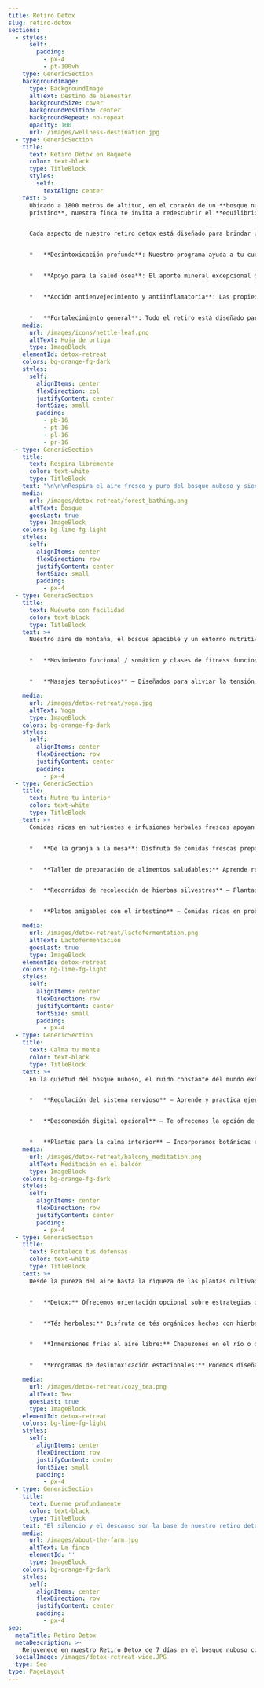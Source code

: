 ```yaml
---
title: Retiro Detox
slug: retiro-detox
sections:
  - styles:
      self:
        padding:
          - px-4
          - pt-100vh
    type: GenericSection
    backgroundImage:
      type: BackgroundImage
      altText: Destino de bienestar
      backgroundSize: cover
      backgroundPosition: center
      backgroundRepeat: no-repeat
      opacity: 100
      url: /images/wellness-destination.jpg
  - type: GenericSection
    title:
      text: Retiro Detox en Boquete
      color: text-black
      type: TitleBlock
      styles:
        self:
          textAlign: center
    text: >
      Ubicado a 1800 metros de altitud, en el corazón de un **bosque nuboso
      pristino**, nuestra finca te invita a redescubrir el **equilibrio y la vitalidad**. Lejos del ajetreo diario, nuestro programa de retiro detox es una inmersión profunda en la naturaleza y el bienestar. Tu viaje personal aquí está cuidadosamente guiado por nuestro equipo de expertos en bienestar, que adapta cada elemento a tus necesidades únicas.


      Cada aspecto de nuestro retiro detox está diseñado para brindar una profunda sensación de bienestar, con enfoque en:


      *   **Desintoxicación profunda**: Nuestro programa ayuda a tu cuerpo a eliminar toxinas de forma suave, restaurando una sensación de ligereza y energía.


      *   **Apoyo para la salud ósea**: El aporte mineral excepcional de la ortiga orgánica cultivada en la finca contribuye a fortalecer tu cuerpo.


      *   **Acción antienvejecimiento y antiinflamatoria**: Las propiedades antioxidantes de las plantas cultivadas en la finca ayudan a combatir el estrés oxidativo.


      *   **Fortalecimiento general**: Todo el retiro está diseñado para fortalecer tu sistema inmunológico, revitalizar tu cuerpo, combatir la fatiga y devolverte la vitalidad.
    media:
      url: /images/icons/nettle-leaf.png
      altText: Hoja de ortiga
      type: ImageBlock
    elementId: detox-retreat
    colors: bg-orange-fg-dark
    styles:
      self:
        alignItems: center
        flexDirection: col
        justifyContent: center
        fontSize: small
        padding:
          - pb-16
          - pt-16
          - pl-16
          - pr-16
  - type: GenericSection
    title:
      text: Respira libremente
      color: text-white
      type: TitleBlock
    text: "\n\n\nRespira el aire fresco y puro del bosque nuboso y siente cómo tu cuerpo comienza a purificarse. Nuestras caminatas guiadas por el bosque y las sesiones de respiración guiada en la finca están diseñadas para oxigenar tu sistema, disipar el estrés y restaurar una vívida sensación de calma y claridad..\_\n\n*   **Respiración guiada:** Te guiaremos en prácticas de respiración centradas en la **regulación del sistema nervioso** para una relajación profunda y una mejor oxigenación.\n\n*   **Baños de bosque:** Caminatas guiadas en la naturaleza para respirar el aire puro del bosque.\n\n*   **Apoyo herbal** para alergias y asma — [Más información](/blog/allergies-and-asthma)\n\n"
    media:
      url: /images/detox-retreat/forest_bathing.png
      altText: Bosque
      goesLast: true
      type: ImageBlock
    colors: bg-lime-fg-light
    styles:
      self:
        alignItems: center
        flexDirection: row
        justifyContent: center
        fontSize: small
        padding:
          - px-4
  - type: GenericSection
    title:
      text: Muévete con facilidad
      color: text-black
      type: TitleBlock
    text: >+
      Nuestro aire de montaña, el bosque apacible y un entorno nutritivo crean el escenario ideal para que tu cuerpo recupere ligereza y fluidez. Aquí, el movimiento se vuelve natural y cada paso te reconecta con tu vitalidad.


      *   **Movimiento funcional / somático y clases de fitness funcional** — Impartidas por Jessie, estas clases se enfocan en la flexibilidad, la movilidad y la salud articular.


      *   **Masajes terapéuticos** — Diseñados para aliviar la tensión, mejorar la circulación y restaurar la fluidez natural del cuerpo.

    media:
      url: /images/detox-retreat/yoga.jpg
      altText: Yoga
      type: ImageBlock
    colors: bg-orange-fg-dark
    styles:
      self:
        alignItems: center
        flexDirection: row
        justifyContent: center
        padding:
          - px-4
  - type: GenericSection
    title:
      text: Nutre tu interior
      color: text-white
      type: TitleBlock
    text: >+
      Comidas ricas en nutrientes e infusiones herbales frescas apoyan la digestión y la desintoxicación. Alimentos lactofermentados y remedios naturales de plantas nutren el microbioma.


      *   **De la granja a la mesa**: Disfruta de comidas frescas preparadas cada día con productos orgánicos de nuestra finca, diseñadas para revitalizar tu salud desde adentro.


      *   **Taller de preparación de alimentos saludables:** Aprende recetas deliciosas y amigables con el intestino, además de consejos prácticos para alimentos que apoyan la salud óptima.


      *   **Recorridos de recolección de hierbas silvestres** — Plantas comestibles que promueven una digestión óptima.


      *   **Platos amigables con el intestino** — Comidas ricas en probióticos preparadas con productos orgánicos de la finca.

    media:
      url: /images/detox-retreat/lactofermentation.png
      altText: Lactofermentación
      goesLast: true
      type: ImageBlock
    elementId: detox-retreat
    colors: bg-lime-fg-light
    styles:
      self:
        alignItems: center
        flexDirection: row
        justifyContent: center
        fontSize: small
        padding:
          - px-4
  - type: GenericSection
    title:
      text: Calma tu mente
      color: text-black
      type: TitleBlock
    text: >+
      En la quietud del bosque nuboso, el ruido constante del mundo exterior se desvanece. La claridad regresa, la tensión se disuelve y tu mente encuentra el espacio necesario para respirar.


      *   **Regulación del sistema nervioso** — Aprende y practica ejercicios de regulación del sistema nervioso que puedes aplicar a diario para fortalecer tu resiliencia y mantenerte sereno.


      *   **Desconexión digital opcional** — Te ofrecemos la opción de desconectarte o limitar el uso de tecnología durante tu estancia, fomentando la lectura, el contacto con la naturaleza y el diario personal.


      *   **Plantas para la calma interior** — Incorporamos botánicas específicas de nuestra finca para ayudar a relajar y fortalecer tu mente y cuerpo.
    media:
      url: /images/detox-retreat/balcony_meditation.png
      altText: Meditación en el balcón
      type: ImageBlock
    colors: bg-orange-fg-dark
    styles:
      self:
        alignItems: center
        flexDirection: row
        justifyContent: center
        padding:
          - px-4
  - type: GenericSection
    title:
      text: Fortalece tus defensas
      color: text-white
      type: TitleBlock
    text: >+
      Desde la pureza del aire hasta la riqueza de las plantas cultivadas en nuestra finca, todo aquí trabaja en armonía para fortalecer la resistencia de tu cuerpo y restablecer el equilibrio desde adentro.


      *   **Detox:** Ofrecemos orientación opcional sobre estrategias de desintoxicación para combatir la fatiga y reforzar el sistema inmunitario.


      *   **Tés herbales:** Disfruta de tés orgánicos hechos con hierbas recién cosechadas.


      *   **Inmersiones frías al aire libre:** Chapuzones en el río o duchas frías vigorizantes para estimular la inmunidad.


      *   **Programas de desintoxicación estacionales:** Podemos diseñar un programa de detox más profundo para estancias prolongadas o para continuar el proceso una vez en casa.

    media:
      url: /images/detox-retreat/cozy_tea.png
      altText: Tea
      goesLast: true
      type: ImageBlock
    elementId: detox-retreat
    colors: bg-lime-fg-light
    styles:
      self:
        alignItems: center
        flexDirection: row
        justifyContent: center
        fontSize: small
        padding:
          - px-4
  - type: GenericSection
    title:
      text: Duerme profundamente
      color: text-black
      type: TitleBlock
    text: "El silencio y el descanso son la base de nuestro retiro detox. Nuestro entorno libre de distracciones, las cabañas de madera pacíficas, el ambiente de baja EMF y el aire puro de montaña fomentan un sueño reparador profundo.\n\n*   **Cabañas favorables al sueño** — Descansa con la luz natural de la luna y las estrellas por la noche en un entorno libre de químicos y fragancias artificiales.\_\n\n*   **Té herbal nocturno** — Disfruta de tés herbales orgánicos por la tarde para favorecer una relajación más profunda.\n\n*   **Observación de estrellas** — Un reinicio natural del sueño mediante el apoyo al ritmo circadiano.\n\n"
    media:
      url: /images/about-the-farm.jpg
      altText: La finca
      elementId: ''
      type: ImageBlock
    colors: bg-orange-fg-dark
    styles:
      self:
        alignItems: center
        flexDirection: row
        justifyContent: center
        padding:
          - px-4
seo:
  metaTitle: Retiro Detox
  metaDescription: >-
    Rejuvenece en nuestro Retiro Detox de 7 días en el bosque nuboso con comida orgánica, plantas medicinales y programas guiados para restaurar la vitalidad.
  socialImage: /images/detox-retreat-wide.JPG
  type: Seo
type: PageLayout
---
```

